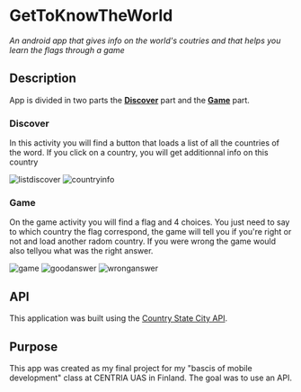 # GetToKnowTheWorld
*An android app that gives info on the world's coutries and that helps you learn the flags through a game*

## Description
App is divided in two parts the [**Discover**](#discover) part and the [**Game**](#game) part.

### Discover
In this activity you will find a button that loads a list of all the countries of the word. 
If you click on a country, you will get additionnal info on this country

![listdiscover](https://user-images.githubusercontent.com/72878344/226955743-b8b5a249-0432-4db3-8be6-71888c4298bf.png)
![countryinfo](https://user-images.githubusercontent.com/72878344/226956170-2b7c7233-ff5f-447b-8956-3cf4e4c1d9f1.png)

### Game
On the game activity you will find a flag and 4 choices. You just need to say to which country the flag correspond, 
the game will tell you if you're right or not and load another radom country. 
If you were wrong the game would also tellyou what was the right answer. 

![game](https://user-images.githubusercontent.com/72878344/226954718-28b22fc7-fb71-4696-b22d-733589127f0e.png)
![goodanswer](https://user-images.githubusercontent.com/72878344/226956945-d9d60b42-a17f-4ef3-a0f7-e82edd89d6ef.png)
![wronganswer](https://user-images.githubusercontent.com/72878344/226956972-a78d505a-8722-4268-9743-7a853a8f3495.png)


## API

This application was built using the [Country State City API](https://github.com/dr5hn/countries-states-cities-database).

## Purpose
This app was created as my final project for my "bascis of mobile development" class at CENTRIA UAS in Finland.
The goal was to use an API.
